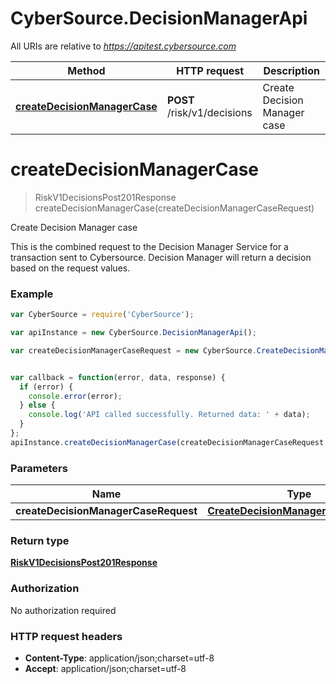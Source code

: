 # CyberSource.DecisionManagerApi

All URIs are relative to *https://apitest.cybersource.com*

Method | HTTP request | Description
------------- | ------------- | -------------
[**createDecisionManagerCase**](DecisionManagerApi.md#createDecisionManagerCase) | **POST** /risk/v1/decisions | Create Decision Manager case


<a name="createDecisionManagerCase"></a>
# **createDecisionManagerCase**
> RiskV1DecisionsPost201Response createDecisionManagerCase(createDecisionManagerCaseRequest)

Create Decision Manager case

This is the combined request to the Decision Manager Service for a transaction sent to Cybersource. Decision Manager will return a decision based on the request values. 

### Example
```javascript
var CyberSource = require('CyberSource');

var apiInstance = new CyberSource.DecisionManagerApi();

var createDecisionManagerCaseRequest = new CyberSource.CreateDecisionManagerCaseRequest(); // CreateDecisionManagerCaseRequest | 


var callback = function(error, data, response) {
  if (error) {
    console.error(error);
  } else {
    console.log('API called successfully. Returned data: ' + data);
  }
};
apiInstance.createDecisionManagerCase(createDecisionManagerCaseRequest, callback);
```

### Parameters

Name | Type | Description  | Notes
------------- | ------------- | ------------- | -------------
 **createDecisionManagerCaseRequest** | [**CreateDecisionManagerCaseRequest**](CreateDecisionManagerCaseRequest.md)|  | 

### Return type

[**RiskV1DecisionsPost201Response**](RiskV1DecisionsPost201Response.md)

### Authorization

No authorization required

### HTTP request headers

 - **Content-Type**: application/json;charset=utf-8
 - **Accept**: application/json;charset=utf-8

